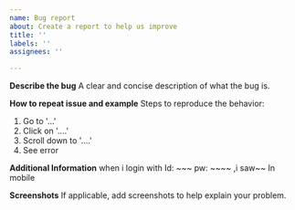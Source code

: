 ```yaml
---
name: Bug report
about: Create a report to help us improve
title: ''
labels: ''
assignees: ''

---
```


**Describe the bug**
A clear and concise description of what the bug is.

**How to repeat issue and example**
Steps to reproduce the behavior:
1. Go to '...'
2. Click on '....'
3. Scroll down to '....'
4. See error

**Additional Information**
when i login with Id: ~~~ pw: ~~~~ ,i saw~~ 
In mobile

**Screenshots**
If applicable, add screenshots to help explain your problem.
